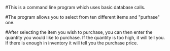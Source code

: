 #This is a command line program which uses basic database calls. 

#The program allows you to select from ten different items and "purhase" one. 

#After selecting the item you wish to purchase, you can then enter the quantity you would like to purchase. If the quantity is too high, it will tell you. If there is enough in inventory it will tell you the purchase price. 


